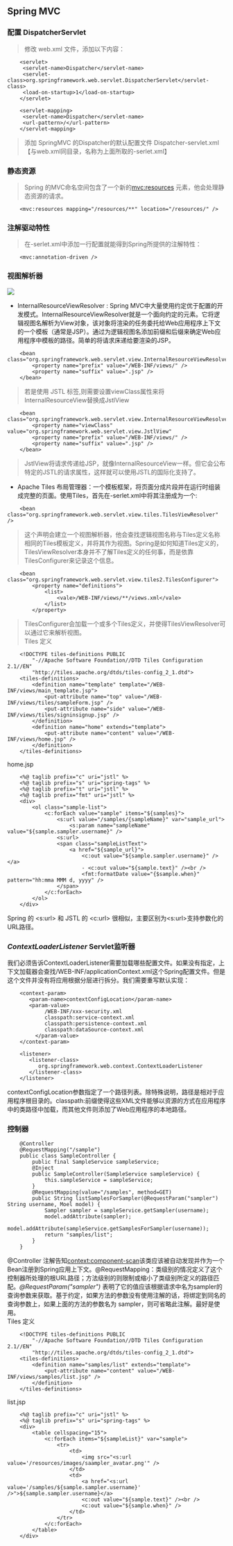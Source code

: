 ## Spring MVC

### 配置 DispatcherServlet
> 修改 web.xml 文件，添加以下内容：

```
	<servlet>
	 <servlet-name>Dispatcher</servlet-name>
	 <servlet-class>org.springframework.web.servlet.DispatcherServlet</servlet-class>
	 <load-on-startup>1</load-on-startup>
	</servlet>

	<servlet-mapping>
	 <servlet-name>Dispatcher</servlet-name>
	 <url-pattern>/</url-pattern>
	</servlet-mapping>
```
>	添加 SpringMVC 的Dispatcher的默认配置文件 Dispatcher-servlet.xml 【与web.xml同目录，名称为上面所取的<servlet-name>-serlet.xml】

### 静态资源
> Spring 的MVC命名空间包含了一个新的<mvc:resources> 元素，他会处理静态资源的请求。
```
	<mvc:resources mapping="/resources/**" location="/resources/" />
```

### 注解驱动特性
> 在<servlet-name>-serlet.xml中添加一行配置就能得到Spring所提供的注解特性：
```
	<mvc:annotation-driven />
```

### 视图解析器
![](../img/viewResolver.png)
* InternalResourceViewResolver : Spring MVC中大量使用约定优于配置的开发模式。InternalResourceViewResolver就是一个面向约定的元素。它将逻辑视图名解析为View对象，该对象将渲染的任务委托给Web应用程序上下文的一个模板（通常是JSP）。通过为逻辑视图名添加前缀和后缀来确定Web应用程序中模板的路径。简单的将请求床递给要渲染的JSP。
```
	<bean class="org.springframework.web.servlet.view.InternalResourceViewResolver">
		<property name="prefix" value="/WEB-INF/views/" />
		<property name="suffix" value=".jsp" />
	</bean>
```
> 若是使用 JSTL 标签,则需要设置viewClass属性来将InternalResourceView替换成JstlView
```
	<bean class="org.springframework.web.servlet.view.InternalResourceViewResolver">
		<property name="viewClass" value="org.springframework.web.servlet.view.JstlView"
		<property name="prefix" value="/WEB-INF/views/" />
		<property name="suffix" value=".jsp" />
	</bean>
```
> JstlView将请求传递给JSP，就像InternalResourceView一样。但它会公布特定的JSTL的请求属性，这样就可以使用JSTL的国际化支持了。
* Apache Tiles 布局管理器：一个模板框架，将页面分成片段并在运行时组装成完整的页面。使用Tiles，首先在<servlet-name>-serlet.xml中将其注册成为一个<bean>:
```
	<bean class="org.springframework.web.servlet.view.tiles.TilesViewResolver" />
```
> 这个声明会建立一个视图解析器，他会查找逻辑视图名称与Tiles定义名称相同的Tiles模板定义，并将其作为视图。Spring是如何知道Tiles定义的，TilesViewResolver本身并不了解Tiles定义的任何事，而是依靠TilesConfigurer来记录这个信息。
```
	<bean class="org.springframework.web.servlet.view.tiles2.TilesConfigurer">
		<property name="definitions">
			<list>
				<vale>/WEB-INF/views/**/views.xml</vale>
			</list>
		</property>
```
> TilesConfigurer会加载一个或多个Tiles定义，并使得TilesViewResolver可以通过它来解析视图。<br />
Tiles 定义
```
	<!DOCTYPE tiles-definitions PUBLIC
		"-//Apache Software Foundation//DTD Tiles Configuration 2.1//EN"
		"http://tiles.apache.org/dtds/tiles-config_2_1.dtd">
	<tiles-definitions>
		<definition name="template" template="/WEB-INF/views/main_template.jsp">
			<put-attribute name="top" value="/WEB-INF/views/tiles/sampleForm.jsp" />
			<put-attribute name="side" value="/WEB-INF/views/tiles/signinsignup.jsp" />
		</definition>
		<definition name="home" extends="template">
			<put-attribute name="content" value="/WEB-INF/views/home.jsp" />
		</definition>
	</tiles-definitions>
```
home.jsp
```
	<%@ taglib prefix="c" uri="jstl" %>
	<%@ taglib prefix="s" uri="spring-tags" %>
	<%@ taglib prefix="t" uri="jstl" %>
	<%@ taglib prefix="fmt" uri="jstl" %>
	<div>
		<ol class="sample-list">
			<c:forEach value="sample" items="${samples}">
				<s:url value="/samples/{sampleName}" var="sample_url">
					<s:param name="sampleName" value="${sample.sampler.username}" />
				<s:url>
				<span class="sampleListText">
					<a href="${sample_url}">
						<c:out value="${sample.sampler.username}" /></a>
						- <c:out value="${sample.text}" /><br />
						<fmt:formatDate value="{$sample.when}" pattern="hh:mma MMM d, yyyy" />
				</span>
			</c:forEach>
		</ol>
	</div>
```
Spring 的 <s:url> 和 JSTL 的 <c:url> 很相似，主要区别为<s:url>支持参数化的URL路径。

### _ContextLoaderListener_ Servlet监听器
我们必须告诉ContextLoaderListener需要加载哪些配置文件。如果没有指定，上下文加载器会查找/WEB-INF/applicationContext.xml这个Spring配置文件。但是这个文件并没有将应用根据分层进行拆分。我们需要重写默认实现：
```
	<context-param>
	   <param-name>contextConfigLocation</param-name>
	   <param-value>
		 	/WEB-INF/xxx-security.xml
			classpath:service-context.xml
			classpath:persistence-context.xml
			classpath:dataSource-context.xml
		 </param-value>
	</context-param>

	<listener>
	   <listener-class>
	      org.springframework.web.context.ContextLoaderListener
	   </listener-class>
	</listener>
```
contextConfigLocation参数指定了一个路径列表。除特殊说明，路径是相对于应用程序根目录的。classpath:前缀使得这些XML文件能够以资源的方式在应用程序中的类路径中加载，而其他文件则添加了Web应用程序的本地路径。

### 控制器
```
	@Controller
	@RequestMapping("/sample")
	public class SampleController {
		public final SampleService sampleService;
		@Inject
		public SampleController(SampleService sampleService) {
			this.sampleService = sampleService;
		}
		@RequestMapping(value="/samples", method=GET)
		public String listSamplesForSampler(@RequestParam("sampler") String username, Moel model) {
			Sampler sampler = sampleService.getSampler(username);
			model.addAttribute(sampler);
			model.addAttribute(sampleService.getSamplesForSampler(username));
			return "samples/list";
		}
	}
```
@Controller 注解告知<context:component-scan>该类应该被自动发现并作为一个Bean注册到Spring应用上下文。@RequestMapping：类级别的情况定义了这个控制器所处理的根URL路径；方法级别的则限制或缩小了类级别所定义的路径匹配。_@RequestParam("sampler")_ 表明了它的值应该根据请求中名为sampler的查询参数来获取。基于约定，如果方法的参数没有使用注解的话，将绑定到同名的查询参数上，如果上面的方法的参数名为 sampler，则可省略此注解。最好是使用。<br />
Tiles 定义
```
	<!DOCTYPE tiles-definitions PUBLIC
		"-//Apache Software Foundation//DTD Tiles Configuration 2.1//EN"
		"http://tiles.apache.org/dtds/tiles-config_2_1.dtd">
	<tiles-definitions>
		<definition name="samples/list" extends="template">
			<put-attribute name="content" value="/WEB-INF/views/samples/list.jsp" />
		</definition>
	</tiles-definitions>
```
list.jsp
```
	<%@ taglib prefix="c" uri="jstl" %>
	<%@ taglib prefix="s" uri="spring-tags" %>
	<div>
		<table cellspacing="15">
			<c:forEach items="${sampleList}" var="sample">
				<tr>
					<td>
						<img src="<s:url value='/resources/images/saampler_avatar.png'" />
					</td>
					<td>
						<a href="<s:url value='/samples/${sample.sampler.username}' />">${sample.sampler.username}</a>
						<c:out value="${sample.text}" /><br />
						<c:out value="${sample.when}" />
					</td>
				</tr>
			</c:forEach>
		</table>
	</div>
```
